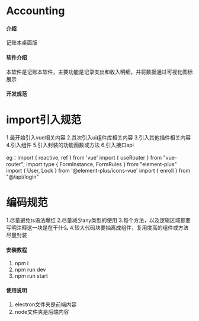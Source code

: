 # Accounting

#### 介绍
记账本桌面版

#### 软件介绍
本软件是记账本软件，主要功能是记录支出和收入明细，并将数据通过可视化图标展示
#### 开发规范
  # import引入规范
  1.最开始引入vue相关内容
  2.其次引入ui组件库相关内容
  3.引入其他插件相关内容
  4.引入组件
  5.引入封装的功能函数或方法
  6.引入接口api

  eg：import { reactive, ref } from 'vue'
      import { useRouter } from "vue-router";
      import type { FormInstance, FormRules } from "element-plus"
      import { User, Lock } from '@element-plus/icons-vue'
      import { enroll } from "@/api/login"

  # 编码规范
  1.尽量避免ts语法爆红
  2.尽量减少any类型的使用
  3.每个方法，以及逻辑区域都要写明注释这一块是在干什么
  4.较大代码块要抽离成组件，复用度高的组件或方法尽量封装

#### 安装教程

1.  npm i
2.  npm run dev
3.  npm run start

#### 使用说明

1.  electron文件夹是前端内容
2.  node文件夹是后端内容


